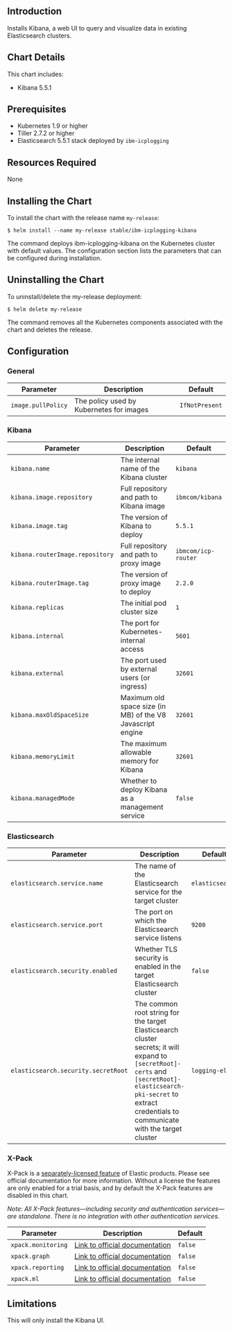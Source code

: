 <!--
 Licensed Materials - Property of IBM
 5737-E67
 @ Copyright IBM Corporation 2016, 2018. All Rights Reserved.
 US Government Users Restricted Rights - Use, duplication or disclosure restricted by GSA ADP Schedule Contract with IBM Corp.
-->
## Introduction

Installs Kibana, a web UI to query and visualize data in existing Elasticsearch clusters.

## Chart Details

This chart includes:
  - Kibana 5.5.1

## Prerequisites

* Kubernetes 1.9 or higher
* Tiller 2.7.2 or higher
* Elasticsearch 5.5.1 stack deployed by `ibm-icplogging`

## Resources Required

None

## Installing the Chart

To install the chart with the release name `my-release`:

```console
$ helm install --name my-release stable/ibm-icplogging-kibana
```

The command deploys ibm-icplogging-kibana on the Kubernetes cluster with default values. The configuration section lists the parameters that can be configured during installation.

## Uninstalling the Chart

To uninstall/delete the my-release deployment:

```console
$ helm delete my-release
```

The command removes all the Kubernetes components associated with the chart and deletes the release.

## Configuration

### General

Parameter | Description | Default
----------|-------------|--------
`image.pullPolicy` | The policy used by Kubernetes for images | `IfNotPresent`

### Kibana

Parameter | Description | Default
----------|-------------|--------
`kibana.name`                     | The internal name of the Kibana cluster                    | `kibana`
`kibana.image.repository`         | Full repository and path to Kibana image                   | `ibmcom/kibana`
`kibana.image.tag`                | The version of Kibana to deploy                            | `5.5.1`
`kibana.routerImage.repository`   | Full repository and path to proxy image                    | `ibmcom/icp-router`
`kibana.routerImage.tag`          | The version of proxy image to deploy                       | `2.2.0`
`kibana.replicas`                 | The initial pod cluster size                               | `1`
`kibana.internal`                 | The port for Kubernetes-internal access                    | `5601`
`kibana.external`                 | The port used by external users (or ingress)               | `32601`
`kibana.maxOldSpaceSize`          | Maximum old space size (in MB) of the V8 Javascript engine | `32601`
`kibana.memoryLimit`              | The maximum allowable memory for Kibana                    | `32601`
`kibana.managedMode`              | Whether to deploy Kibana as a management service           | `false`

### Elasticsearch

Parameter | Description | Default
----------|-------------|--------
`elasticsearch.service.name`          | The name of the Elasticsearch service for the target cluster        | `elasticsearch`
`elasticsearch.service.port`          | The port on which the Elasticsearch service listens                 | `9200`
`elasticsearch.security.enabled`      | Whether TLS security is enabled in the target Elasticsearch cluster | `false`
`elasticsearch.security.secretRoot`   | The common root string for the target Elasticsearch cluster secrets; it will expand to `[secretRoot]-certs` and `[secretRoot]-elasticsearch-pki-secret` to extract credentials to communicate with the target cluster | `logging-elk`

### X-Pack

X-Pack is a [separately-licensed feature](https://www.elastic.co/products/x-pack) of Elastic products. Please see official documentation for more information. Without a license the features are only enabled for a trial basis, and by default the X-Pack features are disabled in this chart.

_Note: All X-Pack features&mdash;including security and authentication services&mdash;are standalone. There is no integration with other authentication services._

Parameter | Description | Default
----------|-------------|--------
`xpack.monitoring` | [Link to official documentation](https://www.elastic.co/guide/en/kibana/5.5/xpack-monitoring.html)     | `false`
`xpack.graph`      | [Link to official documentation](https://www.elastic.co/guide/en/kibana/5.5/xpack-graph.html)          | `false`
`xpack.reporting`  | [Link to official documentation](https://www.elastic.co/guide/en/kibana/5.5/xpack-reporting.html)      | `false`
`xpack.ml`         | [Link to official documentation](https://www.elastic.co/guide/en/kibana/5.5/xpack-ml.html)             | `false`

## Limitations

This will only install the Kibana UI.
